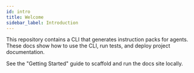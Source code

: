 ```yaml
---
id: intro
title: Welcome
sidebar_label: Introduction
---
```


This repository contains a CLI that generates instruction packs for agents. These docs show how to use the CLI, run tests, and deploy project documentation.

See the "Getting Started" guide to scaffold and run the docs site locally.

